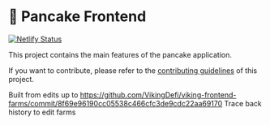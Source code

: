 # 🥞 Pancake Frontend

[![Netlify Status](https://api.netlify.com/api/v1/badges/7bebf1a3-be7b-4165-afd1-446256acd5e3/deploy-status)](https://app.netlify.com/sites/pancake-prod/deploys)

This project contains the main features of the pancake application.

If you want to contribute, please refer to the [contributing guidelines](./CONTRIBUTING.md) of this project.


Built from edits up to https://github.com/VikingDefi/viking-frontend-farms/commit/8f69e96190cc05538c466cfc3de9cdc22aa69170
Trace back history to edit farms